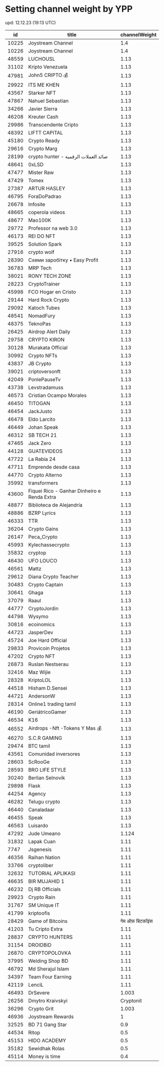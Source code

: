 # Setting channel weight by YPP

upd: 12.12.23 (19:13 UTC)

| id | title | channelWeight |
| --- | --- | --- |
| 10225 | Joystream Channel | 1.4 |
| 10226 | Joystream Channel | 1.4 |
| 48559 | LUCHOUSL | 1.13 |
| 31102 | Kripto Venezuela | 1.13 |
| 47981 | John5 CRIPTO 💰 | 1.13 |
| 29922 | ITS ME KHEN | 1.13 |
| 43567 | Starker NFT | 1.13 |
| 47867 | Nahuel Sebastian | 1.13 |
| 34266 | Javier Sierra | 1.13 |
| 46208 | Kreuter Cash | 1.13 |
| 29986 | Transcendente Cripto | 1.13 |
| 48392 | LIFTT CAPITAL | 1.13 |
| 45180 | Crypto Ready | 1.13 |
| 29616 | Crypto Marg | 1.13 |
| 28199 | crypto hunter - صائد العملات الرقمية | 1.13 |
| 48641 | 0xLSD | 1.13 |
| 47477 | Mister Raw | 1.13 |
| 47429 | Tomex | 1.13 |
| 27387 | ARTUR HASLEY | 1.13 |
| 46795 | ForaDoPadrao | 1.13 |
| 26678 | Infosite | 1.13 |
| 48665 | coperola videos | 1.13 |
| 48677 | Mao100K | 1.13 |
| 29772 | Professor na web 3.0 | 1.13 |
| 46173 | REI DO NFT | 1.13 |
| 39525 | Solution Spark | 1.13 |
| 27916 | crypto wolf | 1.13 |
| 28390 | Схеми заробітку • Easy Profit | 1.13 |
| 36783 | MRP Tech | 1.13 |
| 38021 | RONY TECH ZONE | 1.13 |
| 28223 | CryptoTrainer | 1.13 |
| 45998 | FCO Hogar en Cristo | 1.13 |
| 29144 | Hard Rock Crypto | 1.13 |
| 29092 | Katoch Tubes | 1.13 |
| 48541 | NomadFury | 1.13 |
| 48375 | TeknoPas | 1.13 |
| 26425 | Airdrop Alert Daily | 1.13 |
| 29758 | CRYPTO KIRON | 1.13 |
| 30128 | Murakata Official | 1.13 |
| 30992 | Crypto NFTs | 1.13 |
| 43837 | JB Crypto | 1.13 |
| 39021 | criptoversonft | 1.13 |
| 42049 | PonlePauseTv | 1.13 |
| 43738 | Levstradamuss | 1.13 |
| 46573 | Cristian Ocampo Morales | 1.13 |
| 46450 | TITOGAN | 1.13 |
| 46454 | JackJusto | 1.13 |
| 46478 | Eldo Larcito | 1.13 |
| 46449 | Johan Speak | 1.13 |
| 46312 | SB TECH 21 | 1.13 |
| 47465 | Jack Zero | 1.13 |
| 44128 | GUATEVIDEOS | 1.13 |
| 47722 | La Rabia 24 | 1.13 |
| 47711 | Emprende desde casa | 1.13 |
| 44770 | Crypto Alterno | 1.13 |
| 35992 | transformers | 1.13 |
| 43600 | Fiquei Rico - Ganhar Dinheiro e Renda Extra | 1.13 |
| 48877 | Biblioteca de Alejandría | 1.13 |
| 48886 | BZRP Lyrics | 1.13 |
| 46333 | TTR | 1.13 |
| 36204 | Crypto Gains | 1.13 |
| 26147 | Peca_Crypto | 1.13 |
| 45993 | Kylechassecrypto | 1.13 |
| 35832 | cryptop | 1.13 |
| 46430 | UFO LOUCO | 1.13 |
| 46561 | Mattz | 1.13 |
| 29612 | Diana Crypto Teacher | 1.13 |
| 30483 | Crypto Captain | 1.13 |
| 30641 | Ghaga | 1.13 |
| 37079 | Raaul | 1.13 |
| 44777 | CryptoJordin | 1.13 |
| 44798 | Wysymo | 1.13 |
| 30816 | ecoinomics | 1.13 |
| 44723 | JasperDev | 1.13 |
| 45724 | Joe Hard Official | 1.13 |
| 29833 | Provicoin Projetos | 1.13 |
| 47202 | Crypto NFT | 1.13 |
| 26873 | Ruslan Nestserau | 1.13 |
| 32416 | Maz Wijie | 1.13 |
| 28328 | KriptoLOL | 1.13 |
| 44518 | Hisham D.Sensei | 1.13 |
| 44721 | AndersonW | 1.13 |
| 28314 | Online1 trading tamil | 1.13 |
| 46190 | GeriátricoGamer | 1.13 |
| 46534 | K16 | 1.13 |
| 46552 | Airdrops -Nft -Tokens Y Mas 💰 | 1.13 |
| 46270 | S.C.R GAMING | 1.13 |
| 29474 | BTC tamil | 1.13 |
| 43561 | Comunidad inversores | 1.13 |
| 28603 | ScRooGe | 1.13 |
| 28593 | BRO LIFE STYLE | 1.13 |
| 30240 | Berlian Selnovik | 1.13 |
| 29898 | Flask | 1.13 |
| 44254 | Agency | 1.13 |
| 46282 | Telugu crypto | 1.13 |
| 46440 | Canaladaar | 1.13 |
| 46455 | Speak | 1.13 |
| 46563 | Luisardo | 1.13 |
| 47292 | Jude Umeano | 1.124 |
| 31832 | Lapak Cuan | 1.11 |
| 7747 | Jsgenesis | 1.11 |
| 46356 | Raihan Nation | 1.11 |
| 33766 | cryptoliber | 1.11 |
| 32632 | TUTORIAL APLIKASI | 1.11 |
| 46635 | BIR MUJAHID 1 | 1.11 |
| 46232 | Dj RB Officials | 1.11 |
| 29923 | Crypto Rain | 1.11 |
| 31767 | SM Unique IT | 1.11 |
| 41799 | kriptoofis | 1.11 |
| 28429 | Game of Bitcoins | गेम ऑफ़ बिटकॉइंस | 1.11 |
| 41203 | Tu Cripto Extra | 1.11 |
| 28837 | CRYPTO HUNTERS | 1.11 |
| 31154 | DROIDBiD | 1.11 |
| 26870 | СRYPTOPOLOVKA | 1.11 |
| 37995 | Welding Shop BD | 1.11 |
| 46792 | Md Sherajul Islam | 1.11 |
| 34397 | Team Four Earning | 1.11 |
| 42119 | LenciL | 1.11 |
| 46493 | DrSevere | 1.003 |
| 26256 | Dmytro Kraivskyi | Cryptonit | 1.003 |
| 36296 | Crypto Grit | 1.003 |
| 46936 | Joystream Rewards | 1 |
| 32525 | BD 71 Gang Star | 0.9 |
| 44534 | Ritop | 0.5 |
| 45153 | HIDO ACADEMY | 0.5 |
| 35182 | Sewidhak Rolas | 0.5 |
| 45114 | Money is time | 0.4 |